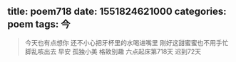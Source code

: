 title: poem718
date: 1551824621000
categories: poem
tags: 今
---
> 今天也有点想你
还不小心把牙杯里的水喝进嘴里
刚好这甜蜜蜜也不用手忙脚乱咳出去
早安
孤独小美
格致别趣
六点起床第718天 迟到72天